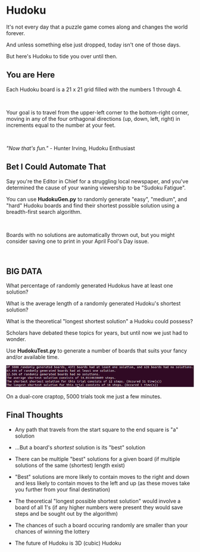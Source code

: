 # Hudoku
It's not every day that a puzzle game comes along and changes the world forever.

And unless something else just dropped, today isn't one of those days.

But here's Hudoku to tide you over until then.

## You are Here

Each Hudoku board is a 21 x 21 grid filled with the numbers 1 through 4.

<img src="">

Your goal is to travel from the upper-left corner to the bottom-right corner, moving in any of the four orthagonal directions (up, down, left, right) in increments equal to the number at your feet.

<img src="">

_"Now that's fun."_ - Hunter Irving, Hudoku Enthusiast

## Bet I Could Automate That

Say you're the Editor in Chief for a struggling local newspaper, and you've determined the cause of your waning viewership to be "Sudoku Fatigue".

You can use __HudokuGen.py__ to randomly generate "easy", "medium", and "hard" Hudoku boards and find their shortest possible solution using a breadth-first search algorithm.

<img src="">

Boards with no solutions are automatically thrown out, but you might consider saving one to print in your April Fool's Day issue.

<img src="">

## BIG DATA

What percentage of randomly generated Hudokus have at least one solution?

What is the average length of a randomly generated Hudoku's shortest solution?

What is the theoretical "longest shortest solution" a Hudoku could possess?

Scholars have debated these topics for years, but until now we just had to wonder.

Use __HudokuTest.py__ to generate a number of boards that suits your fancy and/or available time.

<img src="https://github.com/hunterirving/Hudoku/blob/master/testresults.png">

On a dual-core craptop, 5000 trials took me just a few minutes.

## Final Thoughts

- Any path that travels from the start square to the end square is "a" solution
- ...But a board's _shortest_ solution is its "best" solution
- There can be multiple "best" solutions for a given board (if multiple solutions of the same (shortest) length exist)
- "Best" solutions are more likely to contain moves to the right and down and less likely to contain moves to the left and up (as these moves take you further from your final destination)
- The theoretical "longest possible shortest solution" would involve a board of all 1's (if any higher numbers were present they would save steps and be sought out by the algorithm)
- The chances of such a board occuring randomly are smaller than your chances of winning the lottery

- The future of Hudoku is 3D (cubic) Hudoku
